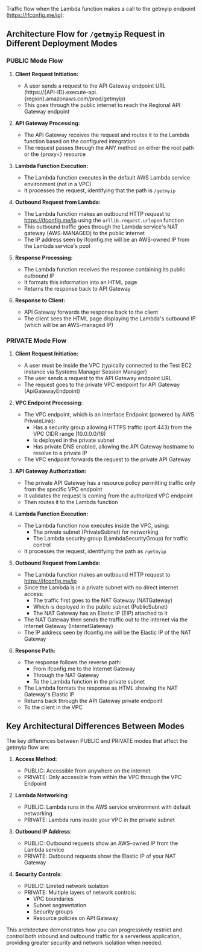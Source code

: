 Traffic flow when the Lambda function makes a call to the getmyip endpoint (https://ifconfig.me/ip):

## Architecture Flow for `/getmyip` Request in Different Deployment Modes

### PUBLIC Mode Flow

1. **Client Request Initiation:**
   - A user sends a request to the API Gateway endpoint URL (https://{API-ID}.execute-api.{region}.amazonaws.com/prod/getmyip)
   - This goes through the public internet to reach the Regional API Gateway endpoint

2. **API Gateway Processing:**
   - The API Gateway receives the request and routes it to the Lambda function based on the configured integration
   - The request passes through the ANY method on either the root path or the {proxy+} resource

3. **Lambda Function Execution:**
   - The Lambda function executes in the default AWS Lambda service environment (not in a VPC)
   - It processes the request, identifying that the path is `/getmyip`

4. **Outbound Request from Lambda:**
   - The Lambda function makes an outbound HTTP request to https://ifconfig.me/ip using the `urllib.request.urlopen` function
   - This outbound traffic goes through the Lambda service's NAT gateway (AWS-MANAGED) to the public internet
   - The IP address seen by ifconfig.me will be an AWS-owned IP from the Lambda service's pool

5. **Response Processing:**
   - The Lambda function receives the response containing its public outbound IP
   - It formats this information into an HTML page
   - Returns the response back to API Gateway

6. **Response to Client:**
   - API Gateway forwards the response back to the client
   - The client sees the HTML page displaying the Lambda's outbound IP (which will be an AWS-managed IP)

### PRIVATE Mode Flow

1. **Client Request Initiation:**
   - A user must be inside the VPC (typically connected to the Test EC2 instance via Systems Manager Session Manager)
   - The user sends a request to the API Gateway endpoint URL
   - The request goes to the private VPC endpoint for API Gateway (ApiGatewayEndpoint)

2. **VPC Endpoint Processing:**
   - The VPC endpoint, which is an Interface Endpoint (powered by AWS PrivateLink):
     - Has a security group allowing HTTPS traffic (port 443) from the VPC CIDR range (10.0.0.0/16)
     - Is deployed in the private subnet
     - Has private DNS enabled, allowing the API Gateway hostname to resolve to a private IP
   - The VPC endpoint forwards the request to the private API Gateway

3. **API Gateway Authorization:**
   - The private API Gateway has a resource policy permitting traffic only from the specific VPC endpoint
   - It validates the request is coming from the authorized VPC endpoint
   - Then routes it to the Lambda function

4. **Lambda Function Execution:**
   - The Lambda function now executes inside the VPC, using:
     - The private subnet (PrivateSubnet) for networking
     - The Lambda security group (LambdaSecurityGroup) for traffic control
   - It processes the request, identifying the path as `/getmyip`

5. **Outbound Request from Lambda:**
   - The Lambda function makes an outbound HTTP request to https://ifconfig.me/ip
   - Since the Lambda is in a private subnet with no direct internet access:
     - The traffic first goes to the NAT Gateway (NATGateway)
     - Which is deployed in the public subnet (PublicSubnet)
     - The NAT Gateway has an Elastic IP (EIP) attached to it
   - The NAT Gateway then sends the traffic out to the internet via the Internet Gateway (InternetGateway)
   - The IP address seen by ifconfig.me will be the Elastic IP of the NAT Gateway

6. **Response Path:**
   - The response follows the reverse path:
     - From ifconfig.me to the Internet Gateway
     - Through the NAT Gateway
     - To the Lambda function in the private subnet
   - The Lambda formats the response as HTML showing the NAT Gateway's Elastic IP
   - Returns back through the API Gateway private endpoint
   - To the client in the VPC

## Key Architectural Differences Between Modes

The key differences between PUBLIC and PRIVATE modes that affect the getmyip flow are:

1. **Access Method**:
   - PUBLIC: Accessible from anywhere on the internet
   - PRIVATE: Only accessible from within the VPC through the VPC Endpoint

2. **Lambda Networking**:
   - PUBLIC: Lambda runs in the AWS service environment with default networking
   - PRIVATE: Lambda runs inside your VPC in the private subnet

3. **Outbound IP Address**:
   - PUBLIC: Outbound requests show an AWS-owned IP from the Lambda service
   - PRIVATE: Outbound requests show the Elastic IP of your NAT Gateway

4. **Security Controls**:
   - PUBLIC: Limited network isolation
   - PRIVATE: Multiple layers of network controls:
     - VPC boundaries
     - Subnet segmentation
     - Security groups
     - Resource policies on API Gateway

This architecture demonstrates how you can progressively restrict and control both inbound and outbound traffic for a serverless application, providing greater security and network isolation when needed.
